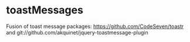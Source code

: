 toastMessages
=============

Fusion of toast message packages: https://github.com/CodeSeven/toastr and git://github.com/akquinet/jquery-toastmessage-plugin
